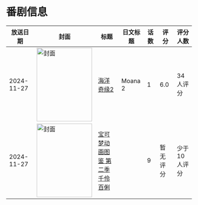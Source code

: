 # 番剧信息

|放送日期|封面|标题|日文标题|话数|评分|评分人数|
|---|---|---|---|---|---|---|
|2024-11-27|<img src="//lain.bgm.tv/pic/cover/c/fa/9f/479822_899S9.jpg" alt="封面" style="width:150px;height:200px;object-fit:cover;">|[海洋奇缘2](https://bangumi.tv/subject/479822)|Moana 2|1|6.0|34人评分|
|2024-11-27|<img src="//lain.bgm.tv/pic/cover/c/97/91/525704_MeVMz.jpg" alt="封面" style="width:150px;height:200px;object-fit:cover;">|[宝可梦动画图鉴 第二季 千伶百俐](https://bangumi.tv/subject/525704)||9|暂无评分|少于10人评分|
